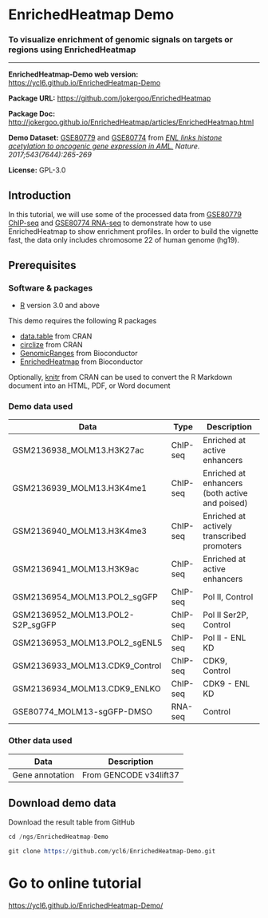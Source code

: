 # EnrichedHeatmap Demo

### To visualize enrichment of genomic signals on targets or regions using EnrichedHeatmap

-----

**EnrichedHeatmap-Demo web version:** https://ycl6.github.io/EnrichedHeatmap-Demo

**Package URL:** https://github.com/jokergoo/EnrichedHeatmap

**Package Doc:** http://jokergoo.github.io/EnrichedHeatmap/articles/EnrichedHeatmap.html

**Demo Dataset:** [GSE80779](https://www.ncbi.nlm.nih.gov/geo/query/acc.cgi?acc=GSE80779) and [GSE80774](https://www.ncbi.nlm.nih.gov/geo/query/acc.cgi?acc=GSE80774) from *[ENL links histone acetylation to oncogenic gene expression in AML.](https://pubmed.ncbi.nlm.nih.gov/28241141/) Nature. 2017;543(7644):265-269*

**License:** GPL-3.0

## Introduction

In this tutorial, we will use some of the processed data from [GSE80779 ChIP-seq](https://www.ncbi.nlm.nih.gov/geo/query/acc.cgi?acc=GSE80779) and [GSE80774 RNA-seq](https://www.ncbi.nlm.nih.gov/geo/query/acc.cgi?acc=GSE80774) to demonstrate how to use EnrichedHeatmap to show enrichment profiles. In order to build the vignette fast, the data only includes chromosome 22 of human genome (hg19).

## Prerequisites

### Software & packages

- [R](https://www.r-project.org/) version 3.0 and above

This demo requires the following R packages

- [data.table](https://cran.r-project.org/package=data.table) from CRAN
- [circlize](https://cran.r-project.org/package=circlize) from CRAN
- [GenomicRanges](https://bioconductor.org/packages/GenomicRanges/) from Bioconductor
- [EnrichedHeatmap](https://www.bioconductor.org/packages/EnrichedHeatmap/) from Bioconductor

Optionally, [knitr](https://cran.r-project.org/package=knitr) from CRAN can be used to convert the R Markdown document into an HTML, PDF, or Word document

### Demo data used

| Data | Type | Description |
| --- | --- | --- |
| GSM2136938_MOLM13.H3K27ac | ChIP-seq | Enriched at active enhancers |
| GSM2136939_MOLM13.H3K4me1 | ChIP-seq | Enriched at enhancers (both active and poised) |
| GSM2136940_MOLM13.H3K4me3 | ChIP-seq | Enriched at actively transcribed promoters |
| GSM2136941_MOLM13.H3K9ac | ChIP-seq | Enriched at active enhancers |
| GSM2136954_MOLM13.POL2_sgGFP | ChIP-seq | Pol II, Control |
| GSM2136952_MOLM13.POL2-S2P_sgGFP | ChIP-seq | Pol II Ser2P, Control |
| GSM2136953_MOLM13.POL2_sgENL5 | ChIP-seq | Pol II - ENL KD |
| GSM2136933_MOLM13.CDK9_Control | ChIP-seq | CDK9, Control |
| GSM2136934_MOLM13.CDK9_ENLKO | ChIP-seq | CDK9 - ENL KD |
| GSE80774_MOLM13-sgGFP-DMSO | RNA-seq | Control |

### Other data used

| Data | Description |
| --- | --- |
| Gene annotation | From GENCODE v34lift37 |

## Download demo data

Download the result table from GitHub

```S
cd /ngs/EnrichedHeatmap-Demo

git clone https://github.com/ycl6/EnrichedHeatmap-Demo.git
```

# Go to online tutorial

https://ycl6.github.io/EnrichedHeatmap-Demo/

